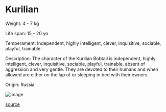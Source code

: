 # Kurilian

Weight: 4 - 7 kg

Life span: 15 - 20 yo

Temperament: Independent, highly intelligent, clever, inquisitive, sociable, playful, trainable

Description: The character of the Kurilian Bobtail is independent, highly intelligent, clever, inquisitive, sociable, playful, trainable, absent of aggression and very gentle. They are devoted to their humans and when allowed are either on the lap of or sleeping in bed with their owners.

Origin: Russia

![image](https://cdn2.thecatapi.com/images/NZpO4pU56M.jpg)

[source](https://api.thecatapi.com/v1/breeds/kuri)
